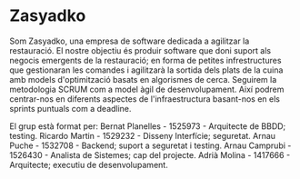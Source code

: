 # Zasyadko
Som Zasyadko, una empresa de software dedicada a agilitzar la restauració.
El nostre objectiu és produir software que doni suport als negocis emergents de la restauració; en forma de petites infrestructures que gestionaran les comandes i agilitzarà la sortida dels plats de la cuina amb models d'optimització basats en algorismes de cerca.
Seguirem la metodologia SCRUM com a model àgil de desenvolupament. Així podrem centrar-nos en diferents aspectes de l'infraestructura basant-nos en els sprints puntuals com a deadline. 

El grup està format per:
  Bernat Planelles - 1525973 - Arquitecte de BBDD; testing.
  Ricardo Martin - 1529232 - Disseny Interfície; seguretat.
  Arnau Puche - 1532708 - Backend; suport a seguretat i testing.
  Arnau Camprubi - 1526430 - Analista de Sistemes; cap del projecte.
  Adrià Molina - 1417666 - Arquitecte; executiu de desenvolupament.

  

